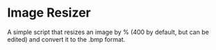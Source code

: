 # Image Resizer
A simple script that resizes an image by % (400 by default, but can be edited) and convert it to the .bmp format.
